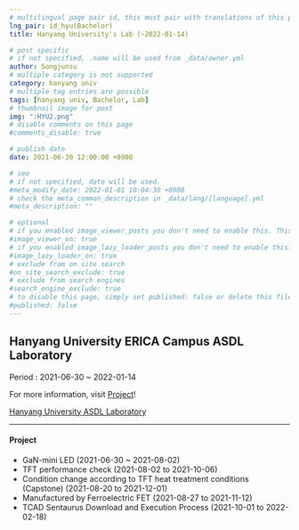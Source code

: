 ```yaml
---
# multilingual page pair id, this must pair with translations of this page. (This name must be unique)
lng_pair: id_hyu(Bachelor)
title: Hanyang University's Lab (~2022-01-14)

# post specific
# if not specified, .name will be used from _data/owner.yml
author: Songjunsu
# multiple category is not supported
category: hanyang univ
# multiple tag entries are possible
tags: [hanyang univ, Bachelor, Lab]
# thumbnail image for post
img: ":HYU2.png"
# disable comments on this page
#comments_disable: true

# publish date
date: 2021-06-30 12:00:00 +0900

# seo
# if not specified, date will be used.
#meta_modify_date: 2022-01-01 10:04:30 +0900
# check the meta_common_description in _data/lang/[language].yml
#meta_description: ""

# optional
# if you enabled image_viewer_posts you don't need to enable this. This is only if image_viewer_posts = false
#image_viewer_on: true
# if you enabled image_lazy_loader_posts you don't need to enable this. This is only if image_lazy_loader_posts = false
#image_lazy_loader_on: true
# exclude from on site search
#on_site_search_exclude: true
# exclude from search engines
#search_engine_exclude: true
# to disable this page, simply set published: false or delete this file
#published: false
---
```

<!-- outline-start -->
## Hanyang University ERICA Campus ASDL Laboratory

Period : 2021-06-30 ~ 2022-01-14

For more information, visit [Project](https://junsusong98.github.io/tabs/projects.html#id_Lab)!

[Hanyang University ASDL Laboratory](https://yh2424.github.io/)

***

#### Project
- GaN-mini LED (2021-06-30 ~ 2021-08-02)
- TFT performance check (2021-08-02 to 2021-10-06)
- Condition change according to TFT heat treatment conditions (Capstone) (2021-08-20 to 2021-12-01)
- Manufactured by Ferroelectric FET (2021-08-27 to 2021-11-12)
- TCAD Sentaurus Download and Execution Process (2021-10-01 to 2022-02-18)


